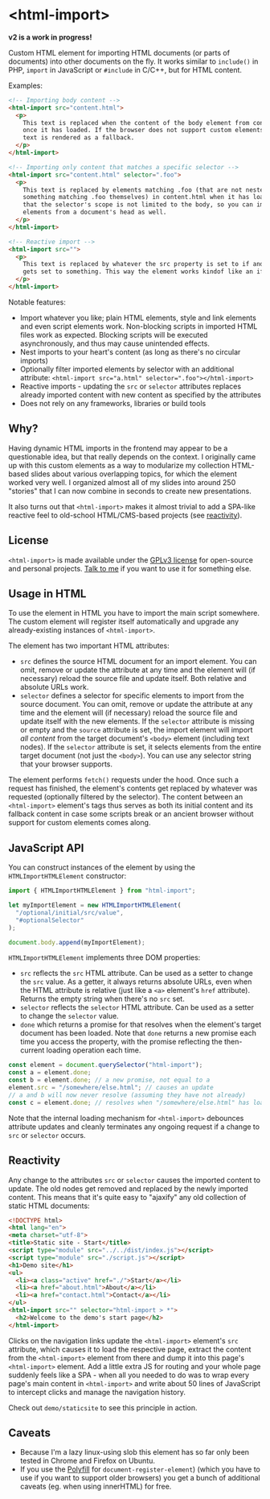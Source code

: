 # &lt;html-import&gt;

**v2 is a work in progress!**

Custom HTML element for importing HTML documents (or parts of documents) into
other documents on the fly. It works similar to `include()` in PHP, `import` in
JavaScript or `#include` in C/C++, but for HTML content.

Examples:

```html
<!-- Importing body content -->
<html-import src="content.html">
  <p>
    This text is replaced when the content of the body element from content.html
    once it has loaded. If the browser does not support custom elements, this
    text is rendered as a fallback.
  </p>
</html-import>

<!-- Importing only content that matches a specific selector -->
<html-import src="content.html" selector=".foo">
  <p>
    This text is replaced by elements matching .foo (that are not nested inside
    something matching .foo themselves) in content.html when it has loaded. Note
    that the selector's scope is not limited to the body, so you can import
    elements from a document's head as well.
  </p>
</html-import>

<!-- Reactive import -->
<html-import src="">
  <p>
    This text is replaced by whatever the src property is set to if and when it
    gets set to something. This way the element works kindof like an iframe.
  </p>
</html-import>
```

Notable features:

* Import whatever you like; plain HTML elements, style and link elements and
  even script elements work. Non-blocking scripts in imported HTML files work as
  expected. Blocking scripts will be executed asynchronously, and thus may cause
  unintended effects.
* Nest imports to your heart's content (as long as there's no circular imports)
* Optionally filter imported elements by selector with an additional attribute:
  `<html-import src="a.html" selector=".foo"></html-import>`
* Reactive imports - updating the `src` or `selector` attributes replaces
  already imported content with new content as specified by the attributes
* Does not rely on any frameworks, libraries or build tools

## Why?

Having dynamic HTML imports in the frontend may appear to be a questionable idea, but that really depends on the context. I originally came up with this custom elements as a way to modularize my collection HTML-based slides about various overlapping topics, for which the element worked very well. I organized almost all of my slides into around 250 "stories" that I can now combine in seconds to create new presentations.

It also turns out that `<html-import>` makes it almost trivial to add a SPA-like reactive feel to old-school HTML/CMS-based projects (see [reactivity](#reactivity)).

## License

`<html-import>` is made available under the [GPLv3 license](https://opensource.org/licenses/gpl-3.0.html) for open-source and personal projects. [Talk to me](https://www.peterkroener.de/kontakt/) if you want to use it for something else.

## Usage in HTML

To use the element in HTML you have to import the main script somewhere. The
custom element will register itself automatically and upgrade any
already-existing instances of `<html-import>`.

The element has two important HTML attributes:

* `src` defines the source HTML document for an import element. You can omit,
  remove or update the attribute at any time and the element will (if necessary)
  reload the source file and update itself. Both relative and absolute URLs
  work.
* `selector` defines a selector for specific elements to import from the source
  document. You can omit, remove or update the attribute at any time and the
  element will (if necessary) reload the source file and update itself with the
  new elements. If the `selector` attribute is missing or empty and the `source`
  attribute is set, the import element will import *all content* from the target
  document's `<body>` element (including text nodes). If the `selector`
  attribute is set, it selects elements from the entire target document (not
  just the `<body>`). You can use any selector string that your browser
  supports.

The element performs `fetch()` requests under the hood. Once such a request has
finished, the element's contents get replaced by whatever was requested
(optionally filtered by the selector). The content between an `<html-import>`
element's tags thus serves as both its initial content and its fallback content
in case some scripts break or an ancient browser without support for custom
elements comes along.

## JavaScript API

You can construct instances of the element by using the `HTMLImportHTMLElement`
constructor:

```javascript
import { HTMLImportHTMLElement } from "html-import";

let myImportElement = new HTMLImportHTMLElement(
  "/optional/initial/src/value",
  "#optionalSelector"
);

document.body.append(myImportElement);
```

`HTMLImportHTMLElement` implements three DOM properties:

* `src` reflects the `src` HTML attribute. Can be used as a setter to change the
  `src` value. As a getter, it always returns absolute URLs, even when the HTML
  attribute is relative (just like a `<a>` element's `href` attribute). Returns
  the empty string when there's no `src` set.
* `selector` reflects the `selector` HTML attribute. Can be used as a setter to
  change the `selector` value.
* `done` which returns a promise for that resolves when the element's target
  document has been loaded. Note that `done` returns a new promise each time you
  access the property, with the promise reflecting the then-current loading
  operation each time.

```javascript
const element = document.querySelector("html-import");
const a = element.done;
const b = element.done; // a new promise, not equal to a
element.src = "/somewhere/else.html"; // causes an update
// a and b will now never resolve (assuming they have not already)
const c = element.done; // resolves when "/somewhere/else.html" has loaded
```

Note that the internal loading mechanism for `<html-import>` debounces attribute
updates and cleanly terminates any ongoing request if a change to `src` or
`selector` occurs.

## Reactivity

Any change to the attributes `src` or `selector` causes the imported content to
update. The old nodes get removed and replaced by the newly imported content.
This means that it's quite easy to "ajaxify" any old collection of static HTML
documents:

```html
<!DOCTYPE html>
<html lang="en">
<meta charset="utf-8">
<title>Static site - Start</title>
<script type="module" src="../../dist/index.js"></script>
<script type="module" src="./script.js"></script>
<h1>Demo site</h1>
<ul>
  <li><a class="active" href="./">Start</a></li>
  <li><a href="about.html">About</a></li>
  <li><a href="contact.html">Contact</a></li>
</ul>
<html-import src="" selector="html-import > *">
  <h2>Welcome to the demo's start page</h2>
</html-import>
```

Clicks on the navigation links update the `<html-import>` element's `src`
attribute, which causes it to load the respective page, extract the content from
the `<html-import>` element from there and dump it into this page's
`<html-import>` element. Add a little extra JS for routing and
your whole page suddenly feels like a SPA - when all you needed to do was to
wrap every page's main content in `<html-import>` and write about 50 lines of
JavaScript to intercept clicks and manage the navigation history.

Check out `demo/staticsite` to see this principle in action.

## Caveats

* Because I'm a lazy linux-using slob this element has so far only been tested in Chrome and Firefox on Ubuntu.
* If you use the [Polyfill](https://github.com/WebReflection/document-register-element) for `document-register-element`) (which you have to use if you want to support older browsers) you get a bunch of additional caveats (eg. when using innerHTML) for free.
